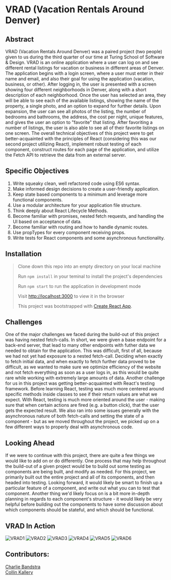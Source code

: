 # VRAD (Vacation Rentals Around Denver)

## Abstract 
VRAD (Vacation Rentals Around Denver) was a paired project (two people) given to us during the third quarter of our time at Turing School of Software & Design. VRAD is an online application where a user can log on and see different rental listings for vacation or business in different areas of Denver. The application begins with a login screen, where a user must enter in their name and email, and also their goal for using the application (vacation, business, or other). After logging in, the user is presented with a screen showing four different neighborhoods in Denver, along with a short description of each neighborhood. Once the user has selected an area, they will be able to see each of the available listings, showing the name of the property, a single photo, and an option to expand for further details. Upon expansion, the user can see all photos of the listing, the number of bedrooms and bathrooms, the address, the cost per night, unique features, and gives the user an option to "favorite" that listing. After favoriting a number of listings, the user is also able to see all of their favorite listings on one screen. The overall technical objectives of this project were to get better-acquainted with the principles of React (considering this was our second project utilizing React), implement robust testing of each component, construct routes for each page of the application, and utilize the Fetch API to retrieve the data from an external server. 

## Specific Objectives
1. Write squeaky clean, well refactored code using ES6 syntax.
2. Make informed design decisions to create a user-friendly application.
3. Keep state based components to a minimum and leverage more functional components.
4. Use a modular architecture for your application file structure.
5. Think deeply about React Lifecycle Methods.
6. Become familiar with promises, nested fetch requests, and handling the UI based on acceptance of data.
7. Become familiar with routing and how to handle dynamic routes.
8. Use propTypes for every component receiving props.
9. Write tests for React components and some asynchronous functionality.

## Installation 

> Clone down this repo into an empty directory on your local machine
>
> Run `npm install` in your teminal to install the project's dependencies 
>
> Run `npm start` to run the application in development mode
>
> Visit [http://localhost:3000](http://localhost:3000) to view it in the browser
>
> This project was bootstrapped with [Create React App](https://github.com/facebook/create-react-app).

## Challenges

One of the major challenges we faced during the build-out of this project was having nested fetch-calls. In short, we were given a base endpoint for a back-end server, that lead to many other endpoints with futher data we needed to obtain for the application. This was difficult, first of all, because we had not yet had exposure to a nested fetch-call. Deciding when exactly to fetch initial data, and when exactly to fetch further data proved to be difficult, as we wanted to make sure we optimize efficiency of the website and not fetch everything as soon as a user logs in, as this would be quite rare while working with extremely large amounts of data. Another challenge for us in this project was getting better-acquainted with React's testing framework. Before learning React, testing was much more centered around specific methods inside classes to see if their return values are what we expect. With React, testing is much more oriented around the user - making sure that when certain actions are fired (e.g. a button click), that the user gets the expected result. We also ran into some issues generally with the asynchronous nature of both fetch-calls and setting the state of a component - but as we moved throughout the project, we picked up on a few different ways to properly deal with asynchronous code. 

## Looking Ahead

If we were to continue with this project, there are quite a few things we would like to add on or do differently. One process that may help throughout the build-out of a given project would be to build out some testing as components are being built, and modify as needed. For this project, we primarily built out the entire project and all of its components, and then headed into testing. Looking forward, it would likely be smart to finish up a particular feature of a component, and write out what you can to test that component. Another thing we'd likely focus on is a bit more in-depth planning in regards to each component's structure - it would likely be very helpful before building out the components to have some discussion about which components should be stateful, and which should be functional. 

## VRAD In Action

![VRAD1](https://i.imgur.com/tOjZIgd.png)
![VRAD2](https://i.imgur.com/0z3apGm.png)
![VRAD3](https://i.imgur.com/Bp5c8G5.png)
![VRAD4](https://i.imgur.com/ls8csxI.png)
![VRAD5](https://i.imgur.com/sPRyPP1.png)
![VRAD6](https://i.imgur.com/y8PW3bf.png)

## Contributors:
[Charlie Bandstra](https://github.com/C-Bandstra)  
[Collin Kallery](http://github.com/collinkallery)
